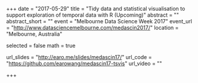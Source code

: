+++
date = "2017-05-29"
title = "Tidy data and statistical visualisation to support exploration of temporal data with R (Upcoming)"
abstract = ""
abstract_short = ""
event = "Melbourne Data Science Week 2017"
event_url = "http://www.datasciencemelbourne.com/medascin2017/"
location = "Melbourne, Australia"

selected = false
math = true

url_slides = "http://earo.me/slides/medascin17/"
url_code = "https://github.com/earowang/medascin17-tsvis"
url_video = ""

+++
